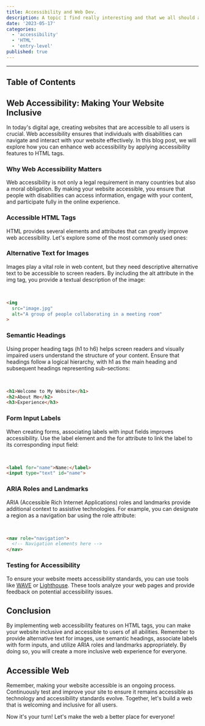 ```yaml
---
title: Accessibility and Web Dev.
description: A topic I find really interesting and that we all should add to our skills tree.
date: '2023-05-17'
categories:
  - 'accessibility'
  - 'HTML'
  - 'entry-level'
published: true
---
```


---

## Table of Contents

## Web Accessibility: Making Your Website Inclusive
In today's digital age, creating websites that are accessible to all users is crucial. Web accessibility ensures that individuals with disabilities can navigate and interact with your website effectively. In this blog post, we will explore how you can enhance web accessibility by applying accessibility features to HTML tags.

### Why Web Accessibility Matters
Web accessibility is not only a legal requirement in many countries but also a moral obligation. By making your website accessible, you ensure that people with disabilities can access information, engage with your content, and participate fully in the online experience.

### Accessible HTML Tags
HTML provides several elements and attributes that can greatly improve web accessibility. Let's explore some of the most commonly used ones:

### Alternative Text for Images
Images play a vital role in web content, but they need descriptive alternative text to be accessible to screen readers. By including the alt attribute in the img tag, you provide a textual description of the image:

<br/>

```html
<img 
  src="image.jpg"
  alt="A group of people collaborating in a meeting room"
>
```
### Semantic Headings
Using proper heading tags (h1 to h6) helps screen readers and visually impaired users understand the structure of your content. Ensure that headings follow a logical hierarchy, with h1 as the main heading and subsequent headings representing sub-sections:

<br/>

```html
<h1>Welcome to My Website</h1>
<h2>About Me</h2>
<h3>Experience</h3>
```

### Form Input Labels
When creating forms, associating labels with input fields improves accessibility. Use the label element and the for attribute to link the label to its corresponding input field:

<br/>

```html
<label for="name">Name:</label>
<input type="text" id="name">
```

### ARIA Roles and Landmarks
ARIA (Accessible Rich Internet Applications) roles and landmarks provide additional context to assistive technologies. For example, you can designate a region as a navigation bar using the role attribute:

<br/>

```html
<nav role="navigation">
  <!-- Navigation elements here -->
</nav>
```

### Testing for Accessibility
To ensure your website meets accessibility standards, you can use tools like [WAVE](https://wave.webaim.org/) or [Lighthouse](https://developer.chrome.com/docs/lighthouse/accessibility/). These tools analyze your web pages and provide feedback on potential accessibility issues.

## Conclusion
By implementing web accessibility features on HTML tags, you can make your website inclusive and accessible to users of all abilities. Remember to provide alternative text for images, use semantic headings, associate labels with form inputs, and utilize ARIA roles and landmarks appropriately. By doing so, you will create a more inclusive web experience for everyone.

## Accessible Web

Remember, making your website accessible is an ongoing process. Continuously test and improve your site to ensure it remains accessible as technology and accessibility standards evolve. Together, let's build a web that is welcoming and inclusive for all users.

Now it's your turn! Let's make the web a better place for everyone!